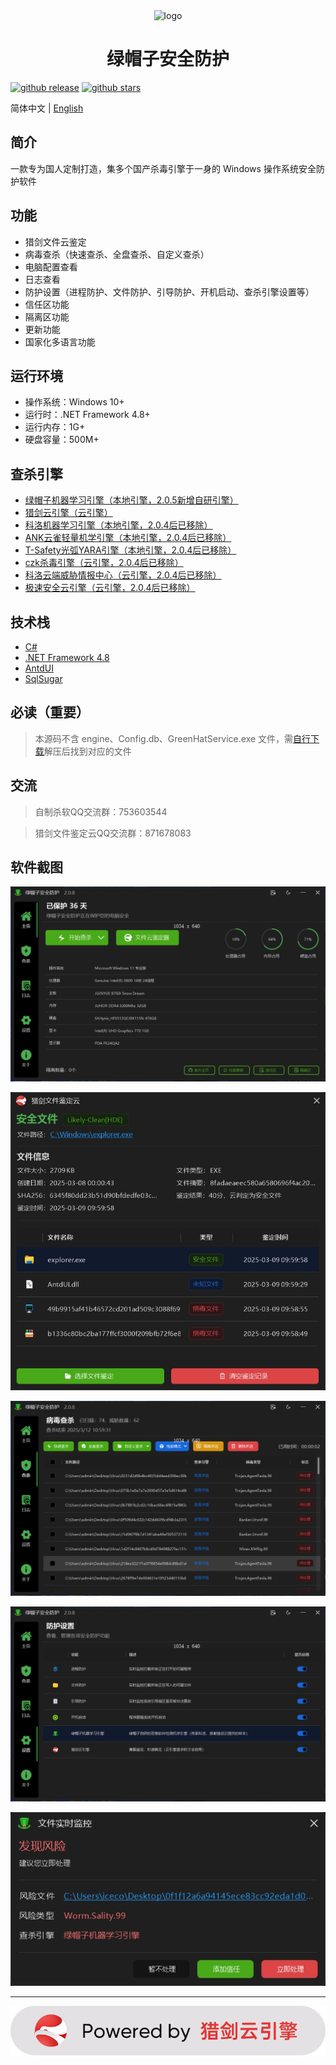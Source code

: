 <div align="center">
  <img alt="logo" width="120" height="120" src="./icon.ico">
  <h1>绿帽子安全防护</h1>
</div>

[![github release](https://img.shields.io/github/v/release/xiangyongjun/GreenHat?style=flat)](https://github.com/xiangyongjun/GreenHat/releases)
[![github stars](https://img.shields.io/github/stars/xiangyongjun/GreenHat?style=flat)](https://github.com/xiangyongjun/GreenHat/stargazers)

简体中文 | [English](./README.en_US.md)

## 简介
一款专为国人定制打造，集多个国产杀毒引擎于一身的 Windows 操作系统安全防护软件

## 功能
* 猎剑文件云鉴定
* 病毒查杀（快速查杀、全盘查杀、自定义查杀）
* 电脑配置查看
* 日志查看
* 防护设置（进程防护、文件防护、引导防护、开机启动、查杀引擎设置等）
* 信任区功能
* 隔离区功能
* 更新功能
* 国家化多语言功能

## 运行环境
* 操作系统：Windows 10+
* 运行时：.NET Framework 4.8+
* 运行内存：1G+
* 硬盘容量：500M+

## 查杀引擎
* [绿帽子机器学习引擎（本地引擎，2.0.5新增自研引擎）](https://github.com/xiangyongjun/GreenHat)
* [猎剑云引擎（云引擎）](https://www.virusmark.com)
* [科洛机器学习引擎（本地引擎，2.0.4后已移除）](https://github.com/kelomina/KoloVirusDetector_ML)
* [ANK云雀轻量机学引擎（本地引擎，2.0.4后已移除）](https://www.ankml.top)
* [T-Safety光弧YARA引擎（本地引擎，2.0.4后已移除）](https://space.bilibili.com/3493145551571279)
* [czk杀毒引擎（云引擎，2.0.4后已移除）](https://weilai.szczk.top/api/#introduction)
* [科洛云端威胁情报中心（云引擎，2.0.4后已移除）](https://github.com/kelomina/KoloVirusDetector_ML)
* [极速安全云引擎（云引擎，2.0.4后已移除）](https://www.hkts.fun)

## 技术栈
* [C#](https://learn.microsoft.com/zh-cn/dotnet/csharp)
* [.NET Framework 4.8](https://dotnet.microsoft.com/zh-cn/download/dotnet-framework/net48)
* [AntdUI](https://github.com/AntdUI/AntdUI)
* [SqlSugar](https://github.com/DotNetNext/SqlSugar)

## 必读（重要）
> 本源码不含 engine、Config.db、GreenHatService.exe 文件，需[自行下载](https://github.com/xiangyongjun/GreenHat/releases)解压后找到对应的文件

## 交流
> 自制杀软QQ交流群：753603544

> 猎剑文件鉴定云QQ交流群：871678083

## 软件截图
![Alt](./Images/1.png)

![Alt](./Images/2.png)

![Alt](./Images/3.png)

![Alt](./Images/4.png)

![Alt](./Images/5.png)

---

![Alt](./Images/6.png)